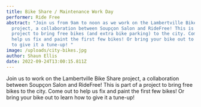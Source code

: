 ```yaml
---
title: Bike Share / Maintenance Work Day
performer: Ride Free
abstract: "Join us from 9am to noon as we work on the Lambertville Bike Share
  project, a collaboration between Soupçon Salon and RideFree! This is part of a
  project to bring free bikes (and extra bike parking) to the city. Come out to
  help us fix and paint the first few bikes! Or bring your bike out to learn how
  to give it a tune-up! "
image: /uploads/city-bikes.jpg
author: Shaun Ellis
date: 2022-09-24T13:00:15.811Z
---
```

Join us to work on the Lambertville Bike Share project, a collaboration between Soupçon Salon and RideFree! This is part of a project to bring free bikes to the city. Come out to help us fix and paint the first few bikes! Or bring your bike out to learn how to give it a tune-up!